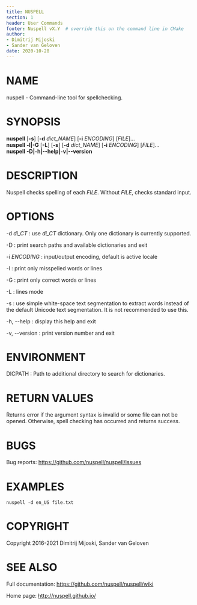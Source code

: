 ```yaml
---
title: NUSPELL
section: 1
header: User Commands
footer: Nuspell vX.Y  # override this on the command line in CMake
author:
- Dimitrij Mijoski
- Sander van Geloven
date: 2020-10-28
---
```


# NAME

nuspell - Command-line tool for spellchecking.

# SYNOPSIS

**nuspell** \[**-s**\] \[**-d** _dict\_NAME_\] \[**-i** _ENCODING_\] \[_FILE_\]...  
**nuspell** **-l|-G** \[**-L**\] \[**-s**\] \[**-d** _dict\_NAME_\] \[**-i** _ENCODING_\] \[_FILE_\]...  
**nuspell** **-D|-h|\--help|-v|\--version**


# DESCRIPTION

Nuspell checks spelling of each _FILE_.
Without _FILE_, checks standard input.

# OPTIONS

-d _di\_CT_
:   use _di\_CT_ dictionary. Only one dictionary is currently supported.

-D
:   print search paths and available dictionaries and exit

-i _ENCODING_
:   input/output encoding, default is active locale

-l
:   print only misspelled words or lines

-G
:   print only correct words or lines

-L
:   lines mode

-s
:   use simple white-space text segmentation to extract words instead of the
    default Unicode text segmentation. It is not recommended to use this.

-h, \--help
:   display this help and exit

-v, \--version
:   print version number and exit

# ENVIRONMENT

DICPATH
:   Path to additional directory to search for dictionaries.
    
# RETURN VALUES

Returns error if the argument syntax is invalid or some file can not be opened.
Otherwise, spell checking has occurred and returns success.
    
# BUGS

Bug reports: <https://github.com/nuspell/nuspell/issues>

# EXAMPLES

    nuspell -d en_US file.txt

# COPYRIGHT

Copyright 2016-2021 Dimitrij Mijoski, Sander van Geloven
    
# SEE ALSO

Full documentation: <https://github.com/nuspell/nuspell/wiki>

Home page: <http://nuspell.github.io/>
